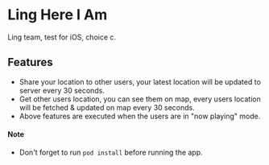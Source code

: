 # Ling Here I Am
Ling team, test for iOS, choice c.

## Features
- Share your location to other users, your latest location will be updated to server every 30 seconds.
- Get other users location, you can see them on map, every users location will be fetched & updated on map every 30 seconds.
- Above features are executed when the users are in "now playing" mode.

#### Note 
- Don't forget to run `pod install` before running the app.
